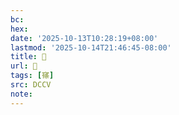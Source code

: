 ```yaml
---
bc:
hex:
date: '2025-10-13T10:28:19+08:00'
lastmod: '2025-10-14T21:46:45-08:00'
title: 􃆳
url: 􃆳
tags: [窱]
src: DCCV
note:
---
```

